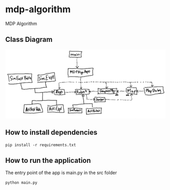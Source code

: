 # mdp-algorithm
MDP Algorithm

## Class Diagram
![Class Diagram](class-diagram.png)

## How to install dependencies
```
pip install -r requirements.txt
```

## How to run the application
The entry point of the app is main.py in the src folder
```
python main.py
```